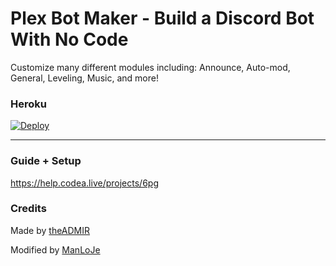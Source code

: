 # Plex Bot Maker - Build a Discord Bot With No Code
Customize many different modules including:
Announce, Auto-mod, General, Leveling, Music, and more!

### Heroku
[![Deploy](https://www.herokucdn.com/deploy/button.svg)](https://heroku.com/deploy?template=https://github.com/Uknoi/6PG/tree/master)

---

### Guide + Setup
https://help.codea.live/projects/6pg

### Credits
Made by [theADMIR](https://github.com/theADAMJR/)

Modified by [ManLoJe](https://GitHub.com/ManLoJe)
